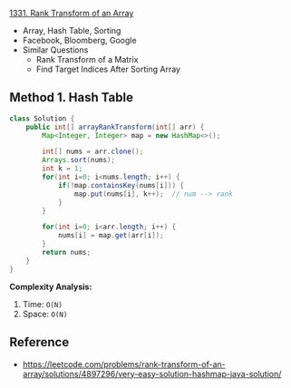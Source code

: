 [1331. Rank Transform of an Array](https://leetcode.com/problems/rank-transform-of-an-array/description/)

* Array, Hash Table, Sorting
* Facebook, Bloomberg, Google
* Similar Questions
  * Rank Transform of a Matrix
  * Find Target Indices After Sorting Array


## Method 1. Hash Table
```java
class Solution {
    public int[] arrayRankTransform(int[] arr) {
        Map<Integer, Integer> map = new HashMap<>();

        int[] nums = arr.clone();
        Arrays.sort(nums);
        int k = 1;
        for(int i=0; i<nums.length; i++) {
            if(!map.containsKey(nums[i])) {
                map.put(nums[i], k++);  // num --> rank
            }
        }

        for(int i=0; i<arr.length; i++) {
            nums[i] = map.get(arr[i]);
        }
        return nums;
    }
}
```
**Complexity Analysis:**
1. Time: `O(N)`
2. Space: `O(N)`


## Reference
* https://leetcode.com/problems/rank-transform-of-an-array/solutions/4897296/very-easy-solution-hashmap-java-solution/
